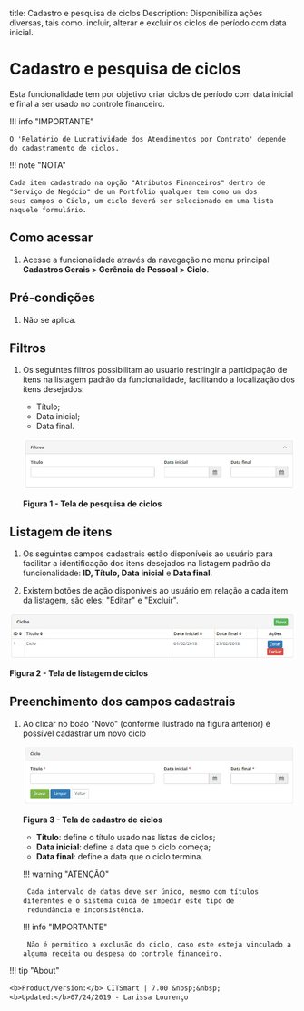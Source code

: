 title:  Cadastro e pesquisa de ciclos
Description: Disponibiliza ações diversas, tais como, incluir, alterar e excluir os ciclos de período com data inicial.
# Cadastro e pesquisa de ciclos

Esta funcionalidade tem por objetivo criar ciclos de período com data inicial e final a ser usado no controle financeiro.

!!! info "IMPORTANTE"

    O 'Relatório de Lucratividade dos Atendimentos por Contrato' depende do cadastramento de ciclos.
    
!!! note "NOTA"

    Cada item cadastrado na opção "Atributos Financeiros" dentro de "Serviço de Negócio" de um Portfólio qualquer tem como um dos 
    seus campos o Ciclo, um ciclo deverá ser selecionado em uma lista naquele formulário.
    
Como acessar
--------------

1. Acesse a funcionalidade através da navegação no menu principal **Cadastros Gerais > Gerência de Pessoal > Ciclo**.

Pré-condições
----------------

1. Não se aplica.

Filtros
---------

1. Os seguintes filtros possibilitam ao usuário restringir a participação de itens na listagem padrão da funcionalidade, facilitando
a localização dos itens desejados:

    - Título;
    - Data inicial;
    - Data final.
    
    ![Pesquisa](images/ciclo.img1.jpg)
    
    **Figura 1 - Tela de pesquisa de ciclos**
    
Listagem de itens
-------------------

1. Os seguintes campos cadastrais estão disponíveis ao usuário para facilitar a identificação dos itens desejados na listagem
padrão da funcionalidade: **ID, Título, Data inicial** e **Data final**.

2. Existem botões de ação disponíveis ao usuário em relação a cada item da listagem, são eles: "Editar" e "Excluir".

![Listagem](images/ciclo.img2.jpg)

**Figura 2 - Tela de listagem de ciclos**

Preenchimento dos campos cadastrais
-------------------------------------

1. Ao clicar no boão "Novo" (conforme ilustrado na figura anterior) é possível cadastrar um novo ciclo

    ![Cadastro](images/ciclo.img3.jpg)
    
    **Figura 3 - Tela de cadastro de ciclos**
    
    - **Título**: define o título usado nas listas de ciclos;
    - **Data inicial**: define a data que o ciclo começa;
    - **Data final**: define a data que o ciclo termina.
    
    !!! warning "ATENÇÃO"
    
        Cada intervalo de datas deve ser único, mesmo com títulos diferentes e o sistema cuida de impedir este tipo de 
        redundância e inconsistência.
        
    !!! info "IMPORTANTE"
    
        Não é permitido a exclusão do ciclo, caso este esteja vinculado a alguma receita ou despesa do controle financeiro.
        
!!! tip "About"

    <b>Product/Version:</b> CITSmart | 7.00 &nbsp;&nbsp;
    <b>Updated:</b>07/24/2019 - Larissa Lourenço
